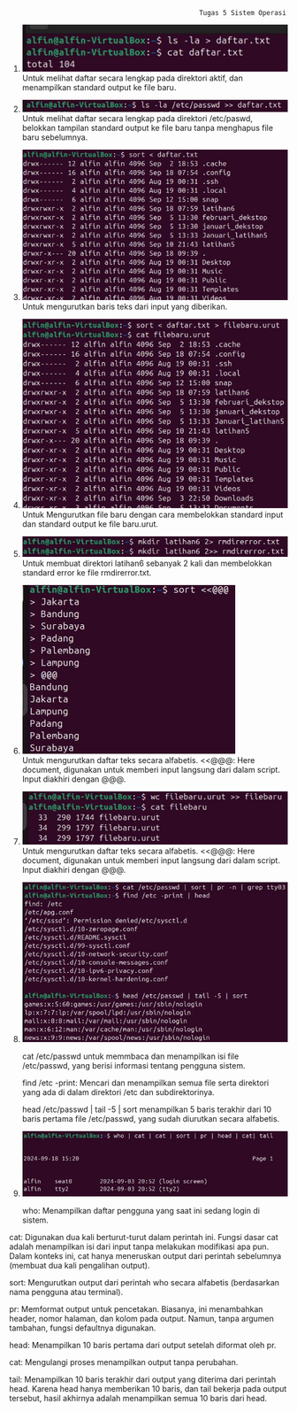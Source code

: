                                                     Tugas 5 Sistem Operasi


1.  ![1](https://github.com/fatsyaalfin15/Sistem-Operasi/blob/main/%60Tugas5/1.jpg?raw=true)
    <br>
     Untuk melihat daftar secara lengkap pada direktori aktif, dan menampilkan standard output ke file 
     baru.
     

2.  ![2](https://github.com/fatsyaalfin15/Sistem-Operasi/blob/main/%60Tugas5/2.jpg?raw=true)
    <br>
     Untuk  melihat daftar secara lengkap pada direktori /etc/paswd, belokkan tampilan standard output 
    ke file baru tanpa menghapus file baru sebelumnya. 
    

3.   ![3](https://github.com/fatsyaalfin15/Sistem-Operasi/blob/main/%60Tugas5/3.jpg?raw=true)
     <br>
     Untuk mengurutkan baris teks dari input yang diberikan.
     

4.  ![4](https://github.com/fatsyaalfin15/Sistem-Operasi/blob/main/%60Tugas5/4.jpg?raw=true)
     <br>
     Untuk Mengurutkan file baru dengan cara membelokkan standard input dan standard output ke file 
     baru.urut.
     

5.  ![5](https://github.com/fatsyaalfin15/Sistem-Operasi/blob/main/%60Tugas5/5.jpg?raw=true)
     <br>
     Untuk membuat direktori latihan6 sebanyak 2 kali dan membelokkan standard error ke file 
     rmdirerror.txt.
    

6.  ![6](https://github.com/fatsyaalfin15/Sistem-Operasi/blob/main/%60Tugas5/6.jpg?raw=true)
     <br>
     Untuk mengurutkan daftar teks secara alfabetis. <<@@@: Here document, digunakan untuk memberi input langsung dari dalam 
     script. Input diakhiri dengan @@@.
     

7.  ![7](https://github.com/fatsyaalfin15/Sistem-Operasi/blob/main/%60Tugas5/7.jpg?raw=true)
     <br>
     Untuk mengurutkan daftar teks secara alfabetis. <<@@@: Here document, digunakan untuk memberi input langsung dari dalam 
     script. Input diakhiri dengan @@@.
     

8.  ![8](https://github.com/fatsyaalfin15/Sistem-Operasi/blob/main/%60Tugas5/8.jpg?raw=true)
     <br>
     <p>cat /etc/passwd untuk  memmbaca dan menampilkan isi file /etc/passwd, yang berisi informasi tentang pengguna 
     sistem. </p>
      <p>find /etc -print: Mencari dan menampilkan semua file serta direktori yang ada di dalam direktori /etc dan 
     subdirektorinya.</p>
      <p> head /etc/passwd | tail -5 | sort menampilkan 5 baris terakhir dari 10 baris pertama file /etc/passwd, yang sudah 
      diurutkan secara alfabetis. </p>

9.  ![9](https://github.com/fatsyaalfin15/Sistem-Operasi/blob/main/%60Tugas5/9.jpg?raw=true)
     <br>
       <p>who: Menampilkan daftar pengguna yang saat ini sedang login di sistem.
  
  <p>cat: Digunakan dua kali berturut-turut dalam perintah ini. Fungsi dasar cat adalah menampilkan isi dari input tanpa melakukan modifikasi apa pun. Dalam konteks ini, cat hanya meneruskan output dari perintah sebelumnya (membuat dua kali pengalihan output).</p>
  <p>sort: Mengurutkan output dari perintah who secara alfabetis (berdasarkan nama pengguna atau terminal).</p>
  <p>pr: Memformat output untuk pencetakan. Biasanya, ini menambahkan header, nomor halaman, dan kolom pada output. Namun, 
   tanpa argumen tambahan, fungsi defaultnya digunakan.</p>
  <p>head: Menampilkan 10 baris pertama dari output setelah diformat oleh pr.</p>
  <p>cat: Mengulangi proses menampilkan output tanpa perubahan.</p>
  <p>tail: Menampilkan 10 baris terakhir dari output yang diterima dari perintah head. Karena head hanya memberikan 10 
  baris, dan tail bekerja pada output tersebut, hasil akhirnya adalah menampilkan semua 10 baris dari head.</p>


